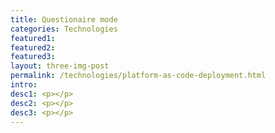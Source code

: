 ```yaml
---
title: Questionaire mode
categories: Technologies
featured1:
featured2:
featured3:
layout: three-img-post
permalink: /technologies/platform-as-code-deployment.html
intro:
desc1: <p></p>
desc2: <p></p>
desc3: <p></p>
---
```


